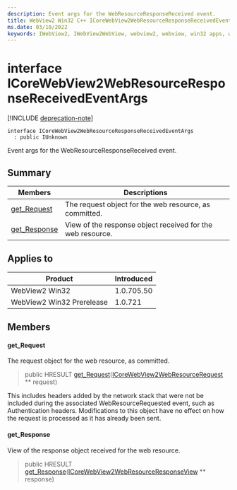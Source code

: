 ```yaml
---
description: Event args for the WebResourceResponseReceived event.
title: WebView2 Win32 C++ ICoreWebView2WebResourceResponseReceivedEventArgs
ms.date: 03/10/2022
keywords: IWebView2, IWebView2WebView, webview2, webview, win32 apps, win32, edge, ICoreWebView2, ICoreWebView2Controller, browser control, edge html, ICoreWebView2WebResourceResponseReceivedEventArgs
---
```


# interface ICoreWebView2WebResourceResponseReceivedEventArgs

[!INCLUDE [deprecation-note](../includes/deprecation-note.md)]

```
interface ICoreWebView2WebResourceResponseReceivedEventArgs
  : public IUnknown
```

Event args for the WebResourceResponseReceived event.

## Summary

 Members                        | Descriptions
--------------------------------|---------------------------------------------
[get_Request](#get_request) | The request object for the web resource, as committed.
[get_Response](#get_response) | View of the response object received for the web resource.

## Applies to

Product                         | Introduced
--------------------------------|---------------------------------------------
WebView2 Win32            |    1.0.705.50
WebView2 Win32 Prerelease |    1.0.721

## Members

#### get_Request

The request object for the web resource, as committed.

> public HRESULT [get_Request](#get_request)([ICoreWebView2WebResourceRequest](icorewebview2webresourcerequest.md) ** request)

This includes headers added by the network stack that were not be included during the associated WebResourceRequested event, such as Authentication headers. Modifications to this object have no effect on how the request is processed as it has already been sent.

#### get_Response

View of the response object received for the web resource.

> public HRESULT [get_Response](#get_response)([ICoreWebView2WebResourceResponseView](icorewebview2webresourceresponseview.md) ** response)

